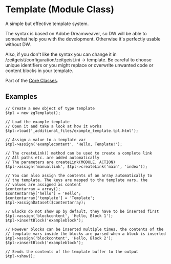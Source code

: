 # Template (Module Class) #

A simple but effective template system.

The syntax is based on Adobe Dreamweaver, so DW will be able to somewhat help you with the development. Otherwise it's perfectly usable without DW.

Also, if you don't like the syntax you can change it in /zeitgeist/configuration/zeitgeist.ini -> template. Be careful to choose unique identifiers or you might replace or overwrite unwanted code or content blocks in your template.

Part of the [Core Classes](ZeitgeistClasses.md).

## Examples ##

```
// Create a new object of type template
$tpl = new zgTemplate();

// Load the example template
// Open it and take a look at how it works
$tpl->load('_additional_files/example_template.tpl.html');

// Assign a value to a template var
$tpl->assign('examplecontent', 'Hello, Template!');

// The createLink() method can be used to create a complete link
// All paths etc. are added automatically
// The parameters are createLink(MODULE, ACTION)
$tpl->assign('manuallink', $tpl->createLink('main', 'index'));

// You can also assign the contents of an array automatically to
// the template. The keys are mapped to the template vars, the
// values are assigned as content
$contentarray = array();
$contentarray['hello'] = 'Hello';
$contentarray['template'] = 'Template';
$tpl->assignDataset($contentarray);

// Blocks do not show up by default, they have to be inserted first
$tpl->assign('blockcontent', 'Hello, Block 1');
$tpl->insertBlock('exampleblock');

// However blocks can be inserted multiple times. the contents of the
// template vars inside the blocks are parsed when a block is inserted
$tpl->assign('blockcontent', 'Hello, Block 2');
$tpl->insertBlock('exampleblock');

// Sends the contents of the template buffer to the output
$tpl->show();
```
